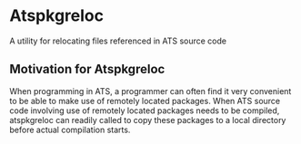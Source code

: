 # Atspkgreloc

A utility for relocating files referenced in ATS source code

## Motivation for Atspkgreloc

When programming in ATS, a programmer can often find it very convenient to
be able to make use of remotely located packages.  When ATS source code
involving use of remotely located packages needs to be compiled,
atspkgreloc can readily called to copy these packages to a local directory
before actual compilation starts.






